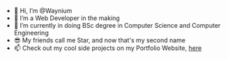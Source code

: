 - 👋 Hi, I’m @Waynium
- 👀 I’m a Web Developer in the making 
- 🌱 I’m currently in doing BSc degree in Computer Science and Computer Engineering
- 😎 My friends call me Star, and now that's my second name
- 📫 Check out my cool side projects on my Portfolio Website, <a href="https://wandilenyembe.netlify.app/">here</a>

<!---
Waynium/Waynium is a ✨ special ✨ repository because its `README.md` (this file) appears on your GitHub profile.
You can click the Preview link to take a look at your changes.
--->
